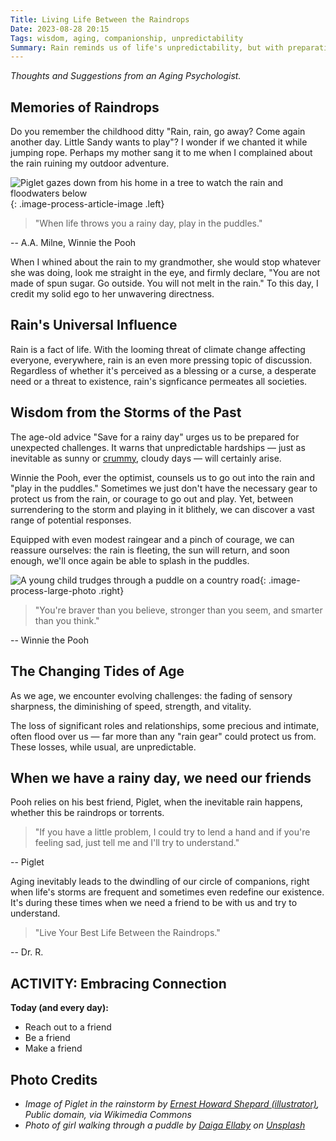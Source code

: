 ```yaml
---
Title: Living Life Between the Raindrops
Date: 2023-08-28 20:15
Tags: wisdom, aging, companionship, unpredictability
Summary: Rain reminds us of life's unpredictability, but with preparation and companionship, we can find joy between the challenges and embrace each moment.
---
```


_Thoughts and Suggestions from an Aging Psychologist._

## Memories of Raindrops

Do you remember the childhood ditty "Rain, rain, go away? Come again another day. Little Sandy wants to play"? I wonder if we chanted it while jumping rope. Perhaps my mother sang it to me when I complained about the rain ruining my outdoor adventure.

![Piglet gazes down from his home in a tree to watch the rain and floodwaters below]({static}/images/winnie-the-pooh_146.png){: .image-process-article-image .left}

> "When life throws you a rainy day, play in the puddles."

-- A.A. Milne, Winnie the Pooh

When I whined about the rain to my grandmother, she would stop whatever she was doing, look me straight in the eye, and firmly declare, "You are not made of spun sugar. Go outside. You will not melt in the rain." To this day, I credit my solid ego to her unwavering directness.

## Rain's Universal Influence

Rain is a fact of life. With the looming threat of climate change affecting everyone, everywhere, rain is an even more pressing topic of discussion. Regardless of whether it's perceived as a blessing or a curse, a desperate need or a threat to existence, rain's signficance permeates all societies.

## Wisdom from the Storms of the Past

The age-old advice "Save for a rainy day" urges us to be prepared for unexpected challenges. It warns that unpredictable hardships — just as inevitable as sunny or [crummy]({filename}the_crummy_day_toolkit.md), cloudy days — will certainly arise.

Winnie the Pooh, ever the optimist, counsels us to go out into the rain and "play in the puddles." Sometimes we just don't have the necessary gear to protect us from the rain, or courage to go out and play. Yet, between surrendering to the storm and playing in it blithely, we can discover a vast range of potential responses.

Equipped with even modest raingear and a pinch of courage, we can reassure ourselves: the rain is fleeting, the sun will return, and soon enough, we'll once again be able to splash in the puddles.

![A young child trudges through a puddle on a country road]({static}/images/daiga-ellaby-6JyG95hQIIM-unsplash.jpg){: .image-process-large-photo .right}

> "You're braver than you believe, stronger than you seem, and smarter than you think."

-- Winnie the Pooh

## The Changing Tides of Age

As we age, we encounter evolving challenges: the fading of sensory sharpness, the diminishing of speed, strength, and vitality.

The loss of significant roles and relationships, some precious and intimate, often flood over us — far more than any "rain gear" could protect us from. These losses, while usual, are unpredictable.

## When we have a rainy day, we need our friends

Pooh relies on his best friend, Piglet, when the inevitable rain happens, whether this be raindrops or torrents.

> "If you have a little problem, I could try to lend a hand and if you're feeling sad, just tell me and I'll try to understand."

-- Piglet

Aging inevitably leads to the dwindling of our circle of companions, right when life's storms are frequent and sometimes even redefine our existence. It's during these times when we need a friend to be with us and try to understand.

> "Live Your Best Life Between the Raindrops."

-- Dr. R.

## ACTIVITY: Embracing Connection

**Today (and every day):**

- Reach out to a friend
- Be a friend
- Make a friend

## Photo Credits

- _Image of Piglet in the rainstorm by [Ernest Howard Shepard (illustrator)](https://commons.wikimedia.org/wiki/File:Winnie-the-Pooh_146.png), Public domain, via Wikimedia Commons_
- _Photo of girl walking through a puddle by [Daiga Ellaby](https://unsplash.com/@daiga_ellaby) on [Unsplash](https://unsplash.com/photos/6JyG95hQIIM)_
